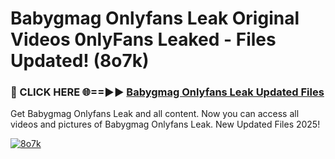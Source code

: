 # Babygmag Onlyfans Leak Original Videos 0nlyFans Leaked - Files Updated! (8o7k)

<h3>🔴 CLICK HERE 🌐==►► <a href="https://best4dudes.click/HH4t6V" rel="nofollow">Babygmag Onlyfans Leak Updated Files</a></h3>

Get Babygmag Onlyfans Leak and all content. Now you can access all videos and pictures of Babygmag Onlyfans Leak. New Updated Files 2025!

[![8o7k](https://github.com/user-attachments/assets/8c521d6e-e6e3-4a75-9320-d58ab9d79d5b)](https://best4dudes.click/HH4t6V)
